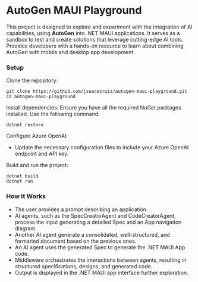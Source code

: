 # AutoGen MAUI Playground

This project is designed to explore and experiment with the integration of AI capabilities, using **AutoGen** into .NET MAUI applications. It serves as a sandbox to test and create solutions that leverage cutting-edge AI tools.
Provides developers with a hands-on resource to learn about combining AutoGen with mobile and desktop app development.

### Setup

Clone the repository:

```
git clone https://github.com/jsuarezruiz/autogen-maui-playground.git
cd autogen-maui-playground
```

Install dependencies: Ensure you have all the required NuGet packages installed. Use the following command:

```
dotnet restore
```

Configure Azure OpenAI:

* Update the necessary configuration files to include your Azure OpenAI endpoint and API key.

Build and run the project:

```
dotnet build
dotnet run
```

### How It Works

* The user provides a prompt describing an application.
* AI agents, such as the SpecCreatorAgent and CodeCreatorAgent, process the input generating a detailed Spec and an App navigation diagram.
* Another AI agent generate a consolidated, well-structured, and formatted document based on the previous ones.
* An AI agent uses the generated Spec to generate the .NET MAUI App code.
* Middleware orchestrates the interactions between agents, resulting in structured specifications, designs, and generated code.
* Output is displayed in the .NET MAUI app interface further exploration.